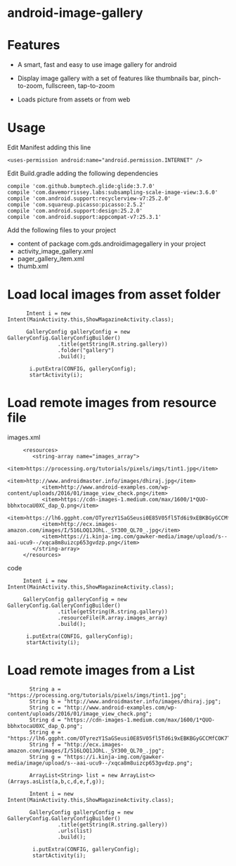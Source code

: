 # android-image-gallery

# Features

- A smart, fast and easy to use image gallery for android 

- Display image gallery with a set of features like thumbnails bar, pinch-to-zoom, fullscreen, tap-to-zoom

- Loads picture from assets or from web

# Usage

Edit Manifest adding this line

    <uses-permission android:name="android.permission.INTERNET" />
  
Edit Build.gradle adding the following dependencies

    compile 'com.github.bumptech.glide:glide:3.7.0'
    compile 'com.davemorrissey.labs:subsampling-scale-image-view:3.6.0'
    compile 'com.android.support:recyclerview-v7:25.2.0'
    compile 'com.squareup.picasso:picasso:2.5.2'
    compile 'com.android.support:design:25.2.0'
    compile 'com.android.support:appcompat-v7:25.3.1'
    
Add the following files to your project

- content of package com.gds.androidimagegallery in your project
- activity_image_gallery.xml
- pager_gallery_item.xml
- thumb.xml

# Load local images from asset folder

          Intent i = new Intent(MainActivity.this,ShowMagazineActivity.class);

          GalleryConfig galleryConfig = new GalleryConfig.GalleryConfigBuilder()
                    .title(getString(R.string.gallery))
                    .folder("gallery")
                    .build();

           i.putExtra(CONFIG, galleryConfig);
           startActivity(i);
                
                
                
  # Load remote images from resource file
  
  images.xml
 
         <resources>
            <string-array name="images_array">
               <item>https://processing.org/tutorials/pixels/imgs/tint1.jpg</item>
               <item>http://www.androidmaster.info/images/dhiraj.jpg</item>
               <item>http://www.android-examples.com/wp-content/uploads/2016/01/image_view_check.png</item>
               <item>https://cdn-images-1.medium.com/max/1600/1*QUO-bbhxtocaU0XC_dap_Q.png</item>
               <item>https://lh6.ggpht.com/OTyrezY1SaGSeusi0E85V05fl5Td6i9xEBKBGyGCCMfCOK7T6CUveuIvxcJykf8H4zA=w300</item>
               <item>http://ecx.images-amazon.com/images/I/516LOQ1JOhL._SY300_QL70_.jpg</item>
               <item>https://i.kinja-img.com/gawker-media/image/upload/s--aai-ucu9--/xqca8m8uizcp653gvdzp.png</item>
            </string-array>
         </resources>
  
  code
         
         Intent i = new Intent(MainActivity.this,ShowMagazineActivity.class);

         GalleryConfig galleryConfig = new GalleryConfig.GalleryConfigBuilder()
                    .title(getString(R.string.gallery))
                    .resourceFile(R.array.images_array)
                    .build();

          i.putExtra(CONFIG, galleryConfig);
          startActivity(i);
                
                
   
  
  # Load remote images from a List
  
           String a = "https://processing.org/tutorials/pixels/imgs/tint1.jpg";
           String b = "http://www.androidmaster.info/images/dhiraj.jpg";
           String c = "http://www.android-examples.com/wp-content/uploads/2016/01/image_view_check.png";
           String d = "https://cdn-images-1.medium.com/max/1600/1*QUO-bbhxtocaU0XC_dap_Q.png";
           String e = "https://lh6.ggpht.com/OTyrezY1SaGSeusi0E85V05fl5Td6i9xEBKBGyGCCMfCOK7T6CUveuIvxcJykf8H4zA=w300";
           String f = "http://ecx.images-amazon.com/images/I/516LOQ1JOhL._SY300_QL70_.jpg";
           String g = "https://i.kinja-img.com/gawker-media/image/upload/s--aai-ucu9--/xqca8m8uizcp653gvdzp.png";

           ArrayList<String> list = new ArrayList<>(Arrays.asList(a,b,c,d,e,f,g));

           Intent i = new Intent(MainActivity.this,ShowMagazineActivity.class);

           GalleryConfig galleryConfig = new GalleryConfig.GalleryConfigBuilder()
                    .title(getString(R.string.gallery))
                    .urls(list)
                    .build();

            i.putExtra(CONFIG, galleryConfig);
            startActivity(i);
  
